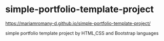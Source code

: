 # simple-portfolio-template-project
https://mariamromany-d.github.io/simple-portfolio-template-project/   
 
 simple portfolio template project by HTML,CSS and Bootstrap languages 
